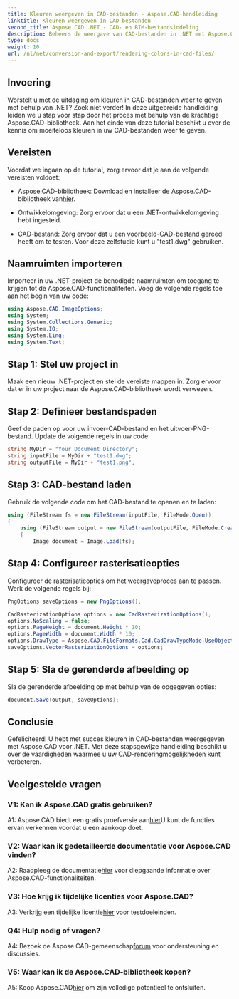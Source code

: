 ```yaml
---
title: Kleuren weergeven in CAD-bestanden - Aspose.CAD-handleiding
linktitle: Kleuren weergeven in CAD-bestanden
second_title: Aspose.CAD .NET - CAD- en BIM-bestandsindeling
description: Beheers de weergave van CAD-bestanden in .NET met Aspose.CAD. Volg onze stapsgewijze handleiding voor levendige kleuren.
type: docs
weight: 10
url: /nl/net/conversion-and-export/rendering-colors-in-cad-files/
---
```

## Invoering

Worstelt u met de uitdaging om kleuren in CAD-bestanden weer te geven met behulp van .NET? Zoek niet verder! In deze uitgebreide handleiding leiden we u stap voor stap door het proces met behulp van de krachtige Aspose.CAD-bibliotheek. Aan het einde van deze tutorial beschikt u over de kennis om moeiteloos kleuren in uw CAD-bestanden weer te geven.

## Vereisten

Voordat we ingaan op de tutorial, zorg ervoor dat je aan de volgende vereisten voldoet:

-  Aspose.CAD-bibliotheek: Download en installeer de Aspose.CAD-bibliotheek van[hier](https://releases.aspose.com/cad/net/).

- Ontwikkelomgeving: Zorg ervoor dat u een .NET-ontwikkelomgeving hebt ingesteld.

- CAD-bestand: Zorg ervoor dat u een voorbeeld-CAD-bestand gereed heeft om te testen. Voor deze zelfstudie kunt u "test1.dwg" gebruiken.

## Naamruimten importeren

Importeer in uw .NET-project de benodigde naamruimten om toegang te krijgen tot de Aspose.CAD-functionaliteiten. Voeg de volgende regels toe aan het begin van uw code:

```csharp
using Aspose.CAD.ImageOptions;
using System;
using System.Collections.Generic;
using System.IO;
using System.Linq;
using System.Text;
```

## Stap 1: Stel uw project in

Maak een nieuw .NET-project en stel de vereiste mappen in. Zorg ervoor dat er in uw project naar de Aspose.CAD-bibliotheek wordt verwezen.

## Stap 2: Definieer bestandspaden

Geef de paden op voor uw invoer-CAD-bestand en het uitvoer-PNG-bestand. Update de volgende regels in uw code:

```csharp
string MyDir = "Your Document Directory";
string inputFile = MyDir + "test1.dwg";
string outputFile = MyDir + "test1.png";
```

## Stap 3: CAD-bestand laden

Gebruik de volgende code om het CAD-bestand te openen en te laden:

```csharp
using (FileStream fs = new FileStream(inputFile, FileMode.Open))
{
    using (FileStream output = new FileStream(outputFile, FileMode.Create))
    {
        Image document = Image.Load(fs);
```

## Stap 4: Configureer rasterisatieopties

Configureer de rasterisatieopties om het weergaveproces aan te passen. Werk de volgende regels bij:

```csharp
PngOptions saveOptions = new PngOptions();

CadRasterizationOptions options = new CadRasterizationOptions();
options.NoScaling = false;
options.PageHeight = document.Height * 10;
options.PageWidth = document.Width * 10;
options.DrawType = Aspose.CAD.FileFormats.Cad.CadDrawTypeMode.UseObjectColor;
saveOptions.VectorRasterizationOptions = options;
```

## Stap 5: Sla de gerenderde afbeelding op

Sla de gerenderde afbeelding op met behulp van de opgegeven opties:

```csharp
document.Save(output, saveOptions);
```

## Conclusie

Gefeliciteerd! U hebt met succes kleuren in CAD-bestanden weergegeven met Aspose.CAD voor .NET. Met deze stapsgewijze handleiding beschikt u over de vaardigheden waarmee u uw CAD-renderingmogelijkheden kunt verbeteren.

## Veelgestelde vragen

### V1: Kan ik Aspose.CAD gratis gebruiken?

 A1: Aspose.CAD biedt een gratis proefversie aan[hier](https://releases.aspose.com/)U kunt de functies ervan verkennen voordat u een aankoop doet.

### V2: Waar kan ik gedetailleerde documentatie voor Aspose.CAD vinden?

 A2: Raadpleeg de documentatie[hier](https://reference.aspose.com/cad/net/) voor diepgaande informatie over Aspose.CAD-functionaliteiten.

### V3: Hoe krijg ik tijdelijke licenties voor Aspose.CAD?

 A3: Verkrijg een tijdelijke licentie[hier](https://purchase.aspose.com/temporary-license/) voor testdoeleinden.

### Q4: Hulp nodig of vragen?

 A4: Bezoek de Aspose.CAD-gemeenschap[forum](https://forum.aspose.com/c/cad/19) voor ondersteuning en discussies.

### V5: Waar kan ik de Aspose.CAD-bibliotheek kopen?

 A5: Koop Aspose.CAD[hier](https://purchase.aspose.com/buy) om zijn volledige potentieel te ontsluiten.